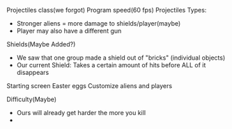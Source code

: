 Projectiles class(we forgot)
Program speed(60 fps)
Projectiles Types:
- Stronger aliens = more damage to shields/player(maybe)
- Player may also have a different gun


Shields(Maybe Added?)
- We saw that one group made a shield out of "bricks" (individual objects)
- Our current Shield: Takes a certain amount of hits before ALL of it disappears

Starting screen
Easter eggs
Customize aliens and players

Difficulty(Maybe)
- Ours will already get harder the more you kill
- 
